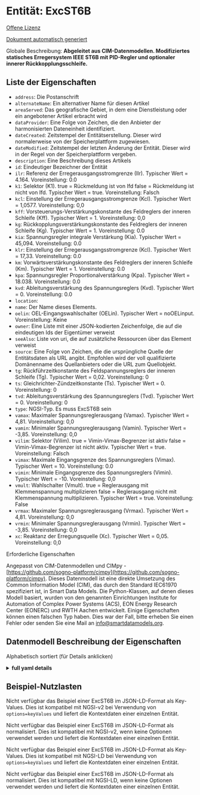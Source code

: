 Entität: ExcST6B  
================  
[Offene Lizenz](https://github.com/smart-data-models//dataModel.EnergyCIM/blob/master/ExcST6B/LICENSE.md)  
[Dokument automatisch generiert](https://docs.google.com/presentation/d/e/2PACX-1vTs-Ng5dIAwkg91oTTUdt8ua7woBXhPnwavZ0FxgR8BsAI_Ek3C5q97Nd94HS8KhP-r_quD4H0fgyt3/pub?start=false&loop=false&delayms=3000#slide=id.gb715ace035_0_60)  
Globale Beschreibung: **Abgeleitet aus CIM-Datenmodellen. Modifiziertes statisches Erregersystem IEEE ST6B mit PID-Regler und optionaler innerer Rückkopplungsschleife.**  

## Liste der Eigenschaften  

- `address`: Die Postanschrift  - `alternateName`: Ein alternativer Name für diesen Artikel  - `areaServed`: Das geografische Gebiet, in dem eine Dienstleistung oder ein angebotener Artikel erbracht wird  - `dataProvider`: Eine Folge von Zeichen, die den Anbieter der harmonisierten Dateneinheit identifiziert.  - `dateCreated`: Zeitstempel der Entitätserstellung. Dieser wird normalerweise von der Speicherplattform zugewiesen.  - `dateModified`: Zeitstempel der letzten Änderung der Entität. Dieser wird in der Regel von der Speicherplattform vergeben.  - `description`: Eine Beschreibung dieses Artikels  - `id`: Eindeutiger Bezeichner der Entität  - `ilr`: Referenz der Erregerausgangsstromgrenze (Ilr).  Typischer Wert = 4.164. Voreinstellung: 0.0  - `k1`: Selektor (K1). true = Rückmeldung ist von Ifd false = Rückmeldung ist nicht von Ifd. Typischer Wert = true. Voreinstellung: Falsch  - `kcl`: Einstellung der Erregerausgangsstromgrenze (Kcl).  Typischer Wert = 1,0577. Voreinstellung: 0,0  - `kff`: Vorsteuerungs-Verstärkungskonstante des Feldreglers der inneren Schleife (Kff).  Typischer Wert = 1. Voreinstellung: 0,0  - `kg`: Rückkopplungsverstärkungskonstante des Feldreglers der inneren Schleife (Kg).  Typischer Wert = 1. Voreinstellung: 0.0  - `kia`: Spannungsregler integrale Verstärkung (Kia).  Typischer Wert = 45,094. Voreinstellung: 0.0  - `klr`: Einstellung der Erregerausgangsstromgrenze (Kcl).  Typischer Wert = 17,33. Voreinstellung: 0.0  - `km`: Vorwärtsverstärkungskonstante des Feldreglers der inneren Schleife (Km).  Typischer Wert = 1. Voreinstellung: 0.0  - `kpa`: Spannungsregler Proportionalverstärkung (Kpa).  Typischer Wert = 18.038. Voreinstellung: 0.0  - `kvd`: Ableitungsverstärkung des Spannungsreglers (Kvd).  Typischer Wert = 0. Voreinstellung: 0.0  - `location`:   - `name`: Der Name dieses Elements.  - `oelin`: OEL-Eingangswahlschalter (OELin). Typischer Wert = noOELinput. Voreinstellung: Keine  - `owner`: Eine Liste mit einer JSON-kodierten Zeichenfolge, die auf die eindeutigen Ids der Eigentümer verweist  - `seeAlso`: Liste von uri, die auf zusätzliche Ressourcen über das Element verweist  - `source`: Eine Folge von Zeichen, die die ursprüngliche Quelle der Entitätsdaten als URL angibt. Empfohlen wird der voll qualifizierte Domänenname des Quellanbieters oder die URL zum Quellobjekt.  - `tg`: Rückführzeitkonstante des Feldspannungsreglers der inneren Schleife (Tg).  Typischer Wert = 0,02. Voreinstellung: 0  - `ts`: Gleichrichter-Zündzeitkonstante (Ts).  Typischer Wert = 0. Voreinstellung: 0  - `tvd`: Ableitungsverstärkung des Spannungsreglers (Tvd).  Typischer Wert = 0. Voreinstellung: 0  - `type`: NGSI-Typ. Es muss ExcST6B sein  - `vamax`: Maximaler Spannungsreglerausgang (Vamax).  Typischer Wert = 4,81. Voreinstellung: 0,0  - `vamin`: Minimaler Spannungsreglerausgang (Vamin).  Typischer Wert = -3,85. Voreinstellung: 0,0  - `vilim`: Selektor (Vilim). true = Vimin-Vimax-Begrenzer ist aktiv false = Vimin-Vimax-Begrenzer ist nicht aktiv. Typischer Wert = true. Voreinstellung: Falsch  - `vimax`: Maximale Eingangsgrenze des Spannungsreglers (Vimax).  Typischer Wert = 10. Voreinstellung: 0.0  - `vimin`: Minimale Eingangsgrenze des Spannungsreglers (Vimin).  Typischer Wert = -10. Voreinstellung: 0,0  - `vmult`: Wahlschalter (Vmult). true = Reglerausgang mit Klemmenspannung multiplizieren false = Reglerausgang nicht mit Klemmenspannung multiplizieren.  Typischer Wert = true. Voreinstellung: False  - `vrmax`: Maximaler Spannungsreglerausgang (Vrmax).  Typischer Wert = 4,81. Voreinstellung: 0,0  - `vrmin`: Minimaler Spannungsreglerausgang (Vrmin).  Typischer Wert = -3,85. Voreinstellung: 0,0  - `xc`: Reaktanz der Erregungsquelle (Xc).  Typischer Wert = 0,05. Voreinstellung: 0,0    
Erforderliche Eigenschaften  
Angepasst von CIM-Datenmodellen und CIMpy - [https://github.com/sogno-platform/cimpy](https://github.com/sogno-platform/cimpy). Dieses Datenmodell ist eine direkte Umsetzung des Common Information Model (CIM), das durch den Standard IEC61970 spezifiziert ist, in Smart Data Models. Die Python-Klassen, auf denen dieses Modell basiert, wurden von den genannten Einrichtungen Institute for Automation of Complex Power Systems (ACS), EON Energy Research Center (EONERC) und RWTH Aachen entwickelt. Einige Eigenschaften können einen falschen Typ haben. Dies war der Fall, bitte erheben Sie einen Fehler oder senden Sie eine Mail an info@smartdatamodels.org.  
## Datenmodell Beschreibung der Eigenschaften  
Alphabetisch sortiert (für Details anklicken)  
<details><summary><strong>full yaml details</strong></summary>    
```yaml  
ExcST6B:    
  description: 'Adapted from CIM data models. Modified IEEE ST6B static excitation system with PID controller and optional inner feedbacks loop.'    
  properties:    
    address:    
      description: 'The mailing address'    
      properties:    
        addressCountry:    
          description: 'Property. The country. For example, Spain. Model:''https://schema.org/addressCountry'''    
          type: string    
        addressLocality:    
          description: 'Property. The locality in which the street address is, and which is in the region. Model:''https://schema.org/addressLocality'''    
          type: string    
        addressRegion:    
          description: 'Property. The region in which the locality is, and which is in the country. Model:''https://schema.org/addressRegion'''    
          type: string    
        postOfficeBoxNumber:    
          description: 'Property. The post office box number for PO box addresses. For example, 03578. Model:''https://schema.org/postOfficeBoxNumber'''    
          type: string    
        postalCode:    
          description: 'Property. The postal code. For example, 24004. Model:''https://schema.org/https://schema.org/postalCode'''    
          type: string    
        streetAddress:    
          description: 'Property. The street address. Model:''https://schema.org/streetAddress'''    
          type: string    
      type: Property    
      x-ngsi:    
        model: https://schema.org/address    
    alternateName:    
      description: 'An alternative name for this item'    
      type: Property    
    areaServed:    
      description: 'The geographic area where a service or offered item is provided'    
      type: Property    
      x-ngsi:    
        model: https://schema.org/Text    
    dataProvider:    
      description: 'A sequence of characters identifying the provider of the harmonised data entity.'    
      type: Property    
    dateCreated:    
      description: 'Entity creation timestamp. This will usually be allocated by the storage platform.'    
      format: date-time    
      type: Property    
    dateModified:    
      description: 'Timestamp of the last modification of the entity. This will usually be allocated by the storage platform.'    
      format: date-time    
      type: Property    
    description:    
      description: 'A description of this item'    
      type: Property    
    id:    
      anyOf: &excst6b_-_properties_-_owner_-_items_-_anyof    
        - description: 'Property. Identifier format of any NGSI entity'    
          maxLength: 256    
          minLength: 1    
          pattern: ^[\w\-\.\{\}\$\+\*\[\]`|~^@!,:\\]+$    
          type: string    
        - description: 'Property. Identifier format of any NGSI entity'    
          format: uri    
          type: string    
      description: 'Unique identifier of the entity'    
      type: Property    
    ilr:    
      description: 'Exciter output current limit reference (Ilr).  Typical Value = 4.164. Default: 0.0'    
      type: number    
      x-ngsi:    
        model: https://schema.org/Number    
    k1:    
      description: 'Selector (K1). true = feedback is from Ifd false = feedback is not from Ifd. Typical Value = true. Default: False'    
      type: number    
      x-ngsi:    
        model: https://schema.org/Number    
    kcl:    
      description: 'Exciter output current limit adjustment (Kcl).  Typical Value = 1.0577. Default: 0.0'    
      type: number    
      x-ngsi:    
        model: https://schema.org/Number    
    kff:    
      description: 'Pre-control gain constant of the inner loop field regulator (Kff).  Typical Value = 1. Default: 0.0'    
      type: number    
      x-ngsi:    
        model: https://schema.org/Number    
    kg:    
      description: 'Feedback gain constant of the inner loop field regulator (Kg).  Typical Value = 1. Default: 0.0'    
      type: number    
      x-ngsi:    
        model: https://schema.org/Number    
    kia:    
      description: 'Voltage regulator integral gain (Kia).  Typical Value = 45.094. Default: 0.0'    
      type: number    
      x-ngsi:    
        model: https://schema.org/Number    
    klr:    
      description: 'Exciter output current limit adjustment (Kcl).  Typical Value = 17.33. Default: 0.0'    
      type: number    
      x-ngsi:    
        model: https://schema.org/Number    
    km:    
      description: 'Forward gain constant of the inner loop field regulator (Km).  Typical Value = 1. Default: 0.0'    
      type: number    
      x-ngsi:    
        model: https://schema.org/Number    
    kpa:    
      description: 'Voltage regulator proportional gain (Kpa).  Typical Value = 18.038. Default: 0.0'    
      type: number    
      x-ngsi:    
        model: https://schema.org/Number    
    kvd:    
      description: 'Voltage regulator derivative gain (Kvd).  Typical Value = 0. Default: 0.0'    
      type: number    
      x-ngsi:    
        model: https://schema.org/Number    
    location:    
      $id: https://geojson.org/schema/Geometry.json    
      $schema: "http://json-schema.org/draft-07/schema#"    
      oneOf:    
        - properties:    
            bbox:    
              items:    
                type: number    
              minItems: 4    
              type: array    
            coordinates:    
              items:    
                type: number    
              minItems: 2    
              type: array    
            type:    
              enum:    
                - Point    
              type: string    
          required:    
            - type    
            - coordinates    
          title: 'GeoJSON Point'    
          type: object    
        - properties:    
            bbox:    
              items:    
                type: number    
              minItems: 4    
              type: array    
            coordinates:    
              items:    
                items:    
                  type: number    
                minItems: 2    
                type: array    
              minItems: 2    
              type: array    
            type:    
              enum:    
                - LineString    
              type: string    
          required:    
            - type    
            - coordinates    
          title: 'GeoJSON LineString'    
          type: object    
        - properties:    
            bbox:    
              items:    
                type: number    
              minItems: 4    
              type: array    
            coordinates:    
              items:    
                items:    
                  items:    
                    type: number    
                  minItems: 2    
                  type: array    
                minItems: 4    
                type: array    
              type: array    
            type:    
              enum:    
                - Polygon    
              type: string    
          required:    
            - type    
            - coordinates    
          title: 'GeoJSON Polygon'    
          type: object    
        - properties:    
            bbox:    
              items:    
                type: number    
              minItems: 4    
              type: array    
            coordinates:    
              items:    
                items:    
                  type: number    
                minItems: 2    
                type: array    
              type: array    
            type:    
              enum:    
                - MultiPoint    
              type: string    
          required:    
            - type    
            - coordinates    
          title: 'GeoJSON MultiPoint'    
          type: object    
        - properties:    
            bbox:    
              items:    
                type: number    
              minItems: 4    
              type: array    
            coordinates:    
              items:    
                items:    
                  items:    
                    type: number    
                  minItems: 2    
                  type: array    
                minItems: 2    
                type: array    
              type: array    
            type:    
              enum:    
                - MultiLineString    
              type: string    
          required:    
            - type    
            - coordinates    
          title: 'GeoJSON MultiLineString'    
          type: object    
        - properties:    
            bbox:    
              items:    
                type: number    
              minItems: 4    
              type: array    
            coordinates:    
              items:    
                items:    
                  items:    
                    items:    
                      type: number    
                    minItems: 2    
                    type: array    
                  minItems: 4    
                  type: array    
                type: array    
              type: array    
            type:    
              enum:    
                - MultiPolygon    
              type: string    
          required:    
            - type    
            - coordinates    
          title: 'GeoJSON MultiPolygon'    
          type: object    
      title: 'GeoJSON Geometry'    
    name:    
      description: 'The name of this item.'    
      type: Property    
    oelin:    
      description: 'OEL input selector (OELin). Typical Value = noOELinput. Default: None'    
      type: number    
      x-ngsi:    
        model: https://schema.org/Number    
    owner:    
      description: 'A List containing a JSON encoded sequence of characters referencing the unique Ids of the owner(s)'    
      items:    
        anyOf: *excst6b_-_properties_-_owner_-_items_-_anyof    
        description: 'Property. Unique identifier of the entity'    
      type: Property    
    seeAlso:    
      description: 'list of uri pointing to additional resources about the item'    
      oneOf:    
        - items:    
            format: uri    
            type: string    
          minItems: 1    
          type: array    
        - format: uri    
          type: string    
      type: Property    
    source:    
      description: 'A sequence of characters giving the original source of the entity data as a URL. Recommended to be the fully qualified domain name of the source provider, or the URL to the source object.'    
      type: Property    
    tg:    
      description: 'Feedback time constant of inner loop field voltage regulator (Tg).  Typical Value = 0.02. Default: 0'    
      type: number    
      x-ngsi:    
        model: https://schema.org/Number    
    ts:    
      description: 'Rectifier firing time constant (Ts).  Typical Value = 0. Default: 0'    
      type: number    
      x-ngsi:    
        model: https://schema.org/Number    
    tvd:    
      description: 'Voltage regulator derivative gain (Tvd).  Typical Value = 0. Default: 0'    
      type: number    
      x-ngsi:    
        model: https://schema.org/Number    
    type:    
      description: 'NGSI type. It has to be ExcST6B'    
      enum:    
        - ExcST6B    
      type: Property    
    vamax:    
      description: 'Maximum voltage regulator output (Vamax).  Typical Value = 4.81. Default: 0.0'    
      type: number    
      x-ngsi:    
        model: https://schema.org/Number    
    vamin:    
      description: 'Minimum voltage regulator output (Vamin).  Typical Value = -3.85. Default: 0.0'    
      type: number    
      x-ngsi:    
        model: https://schema.org/Number    
    vilim:    
      description: 'Selector (Vilim). true = Vimin-Vimax limiter is active false = Vimin-Vimax limiter is not active. Typical Value = true. Default: False'    
      type: number    
      x-ngsi:    
        model: https://schema.org/Number    
    vimax:    
      description: 'Maximum voltage regulator input limit (Vimax).  Typical Value = 10. Default: 0.0'    
      type: number    
      x-ngsi:    
        model: https://schema.org/Number    
    vimin:    
      description: 'Minimum voltage regulator input limit (Vimin).  Typical Value = -10. Default: 0.0'    
      type: number    
      x-ngsi:    
        model: https://schema.org/Number    
    vmult:    
      description: 'Selector (Vmult). true = multiply regulator output by terminal voltage false = do not multiply regulator output by terminal voltage.  Typical Value = true. Default: False'    
      type: number    
      x-ngsi:    
        model: https://schema.org/Number    
    vrmax:    
      description: 'Maximum voltage regulator output (Vrmax).  Typical Value = 4.81. Default: 0.0'    
      type: number    
      x-ngsi:    
        model: https://schema.org/Number    
    vrmin:    
      description: 'Minimum voltage regulator output (Vrmin).  Typical Value = -3.85. Default: 0.0'    
      type: number    
      x-ngsi:    
        model: https://schema.org/Number    
    xc:    
      description: 'Excitation source reactance (Xc).  Typical Value = 0.05. Default: 0.0'    
      type: number    
      x-ngsi:    
        model: https://schema.org/Number    
  required: []    
  type: object    
```  
</details>    
## Beispiel-Nutzlasten  
Nicht verfügbar das Beispiel einer ExcST6B im JSON-LD-Format als Key-Values. Dies ist kompatibel mit NGSI-v2 bei Verwendung von `options=keyValues` und liefert die Kontextdaten einer einzelnen Entität.  
Nicht verfügbar das Beispiel einer ExcST6B im JSON-LD-Format als normalisiert. Dies ist kompatibel mit NGSI-v2, wenn keine Optionen verwendet werden und liefert die Kontextdaten einer einzelnen Entität.  
Nicht verfügbar das Beispiel einer ExcST6B im JSON-LD-Format als Key-Values. Dies ist kompatibel mit NGSI-LD bei Verwendung von `options=keyValues` und liefert die Kontextdaten einer einzelnen Entität.  
Nicht verfügbar das Beispiel einer ExcST6B im JSON-LD-Format als normalisiert. Dies ist kompatibel mit NGSI-LD, wenn keine Optionen verwendet werden und liefert die Kontextdaten einer einzelnen Entität.  
